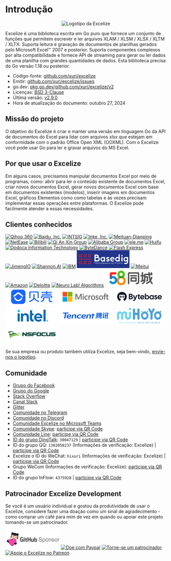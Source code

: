 # Introdução

<p align="center"><img width="650" src="../images/excelize.svg" alt="Logotipo da Excelize"></p>

Excelize é uma biblioteca escrita em Go puro que fornece um conjunto de funções que permitem escrever e ler arquivos XLAM / XLSM / XLSX / XLTM / XLTX. Suporta leitura e gravação de documentos de planilhas gerados pelo Microsoft Excel&trade; 2007 e posterior. Suporta componentes complexos por alta compatibilidade e fornece API de streaming para gerar ou ler dados de uma planilha com grandes quantidades de dados. Esta biblioteca precisa do Go versão 1.18 ou posterior.

- Código-fonte: [github.com/xuri/excelize](https://github.com/xuri/excelize)
- Emitir: [github.com/xuri/excelize/issues](https://github.com/xuri/excelize/issues)
- go.dev: [pkg.go.dev/github.com/xuri/excelize/v2](https://pkg.go.dev/github.com/xuri/excelize/v2)
- Licenças: [BSD 3-Clause](https://opensource.org/licenses/BSD-3-Clause)
- Última versão: [v2.9.0](https://github.com/xuri/excelize/releases/latest)
- Hora de atualização do documento: outubro 27, 2024

## Missão do projeto

O objetivo do Excelize é criar e manter uma versão em linguagem Go da API de documentos do Excel para lidar com arquivos xlsx que estejam em conformidade com o padrão Office Open XML (OOXML). Com o Excelize você pode usar Go para ler e gravar arquivos do MS Excel.

## Por que usar o Excelize

Em alguns casos, precisamos manipular documentos Excel por meio de programas, como: abrir para ler o conteúdo existente de documentos Excel, criar novos documentos Excel, gerar novos documentos Excel com base em documentos existentes (modelos), inserir imagens em documentos Excel, gráficos Elementos como como tabelas e às vezes precisam implementar essas operações entre plataformas. O Excelize pode facilmente atender a essas necessidades.

## Clientes conhecidos

<a href="https://www.360.cn" title="Qihoo 360" target="_blank"><img width="165" src="../images/vendor/360@2x.png" alt="Qihoo 360"></a> <a href="https://www.baidu.com" title="Baidu, Inc." target="_blank"><img width="165" src="../images/vendor/baidu@2x.png" alt="Baidu, Inc."></a> [![INTSIG](../images/vendor/intsig.com_en.png)](https://en.intsig.com) <a href="https://www.inke.cn" title="Inke, Inc." target="_blank"><img width="165" src="../images/vendor/inke@2x.png" alt="Inke, Inc."></a> <a href="https://www.meituan.com" title="Meituan-Dianping" target="_blank"><img width="165" src="../images/vendor/meituan@2x.png" alt="Meituan-Dianping"></a> <a href="https://www.163.com" title="NetEase" target="_blank"><img width="165" src="../images/vendor/netease@2x.png" alt="NetEase"></a> <a href="https://www.bilibili.com" title="Bilibili" target="_blank"><img width="165" src="../images/vendor/bilibili@2x.png" alt="Bilibili"></a> <a href="https://www.qianxin.com" title="Qi An Xin Group" target="_blank"><img width="165" src="../images/vendor/qianxin.com_en@2x.png" alt="Qi An Xin Group"></a> <a href="https://www.alibabagroup.com" title="Alibaba Group" target="_blank"><img width="165" src="../images/vendor/alibabagroup@2x.png" alt="Alibaba Group"></a> <a href="https://www.ele.me" title="ele.me" target="_blank"><img width="165" src="../images/vendor/ele.me@2x.png" alt="ele.me"></a> <a href="https://www.huifu.com" title="Huifu" target="_blank"><img width="165" src="../images/vendor/huifu.com@2x.png" alt="Huifu"></a> <a href="http://www.dodoca.com" title="Dodoca Information Technology" target="_blank"><img width="165" src="../images/vendor/dodoca.com@2x.png" alt="Dodoca Information Technology"></a> <a href="https://bytedance.com" title="ByteDance" target="_blank"><img width="165" src="../images/vendor/bytedance@2x.png" alt="ByteDance"></a> <a href="https://www.flashexpress.com" title="Flash Express" target="_blank"><img width="165" src="../images/vendor/flashexpress.com@2x.png" alt="Flash Express"></a> <a href="https://jimengio.com" title="JimengIO" target="_blank"><img width="165" src="../images/vendor/jimengio.com@2x.png" alt="JimengIO"></a> <a href="https://www.shannonai.com" title="Shannon.AI" target="_blank"><img width="165" src="../images/vendor/shannonai.com@2x.png" alt="Shannon.AI"></a> <a href="https://ibm.com" title="IBM" target="_blank"><img width="165" src="../images/vendor/ibm@2x.png" alt="IBM"></a> <a href="https://www.basedig.com" title="Basedig" target="_blank"><img width="165" src="../images/vendor/basedig.com@2x.png" alt="Basedig"></a> <a href="https://www.meitu.com" title="Meitui" target="_blank"><img width="165" src="../images/vendor/meitu.com@2x.png" alt="Meitui"></a> <a href="https://www.amazon.com" title="Amazon" target="_blank"><img width="165" src="../images/vendor/amazon@2x.png" alt="Amazon"></a> <a href="https://www.deloitte.com" title="Deloitte" target="_blank"><img width="165" src="../images/vendor/deloitte@2x.png" alt="Deloitte"></a> <a href="https://nl-a.ru" title="Neuro Lab! Algorithms" target="_blank"><img width="165" src="../images/vendor/nl-a.ru@2x.png" alt="Neuro Lab! Algorithms"></a> <a href="https://58.com" title="58.com" target="_blank"><img width="165" src="../images/vendor/58.com@2x.png" alt="58.com"></a> <a href="https://ke.com" title="ke.com" target="_blank"><img width="165" src="../images/vendor/ke.com@2x.png" alt="ke.com"></a> <a href="https://www.microsoft.com" title="Microsoft" target="_blank"><img width="165" src="../images/vendor/microsoft@2x.png" alt="Microsoft"></a> <a href="https://www.bytebase.com" title="ByteBase" target="_blank"><img width="165" src="../images/vendor/bytebase.com@2x.png" alt="ByteBase"></a> <a href="https://www.intel.com" title="Intel" target="_blank"><img width="165" src="../images/vendor/intel@2x.png" alt="Intel"></a> <a href="https://www.tencent.com" title="Tencent" target="_blank"><img width="165" src="../images/vendor/tencent@2x.png" alt="Tencent"></a> <a href="https://www.mihoyo.com" title="miHoYo" target="_blank"><img width="165" src="../images/vendor/mihoyo@2x.png" alt="miHoYo"></a> <a href="http://www.nsfocus.com.cn" title="NSFOCUS Technologies Group Co Ltd" target="_blank"><img width="165" src="../images/vendor/nsfocus@2x.png" alt="NSFOCUS Technologies Group Co Ltd"></a>

Se sua empresa ou produto também utiliza Excelize, seja bem-vindo, <a href="mailto: xuri.me@gmail.com?Subject=Please add our company in Excelize Introduction page&amp;Body=Ol%C3%A1%2C%20aqui%20%C3%A9%20%3Cseu%20nome%3E%20da%20%3Cnome%20da%20sua%20empresa%3E.%0AEstamos%20usando%20o%20Excelize%20e%20teremos%20orgulho%20de%20adicionar%20o%20nome%20da%20nossa%20empresa%20%C3%A0%20p%C3%A1gina%20de%20introdu%C3%A7%C3%A3o%20do%20Excelize.%0APor%20favor%2C%20veja%20o%20anexo%20do%20nosso%20logotipo.%20%3CCertifique-se%20de%20incluir%20o%20logotipo%20no%20anexo%3E%0A" title="enviar logotipo por e-mail">envie-nos o logotipo</a>.

## Comunidade

- [Grupo do Facebook](https://www.facebook.com/groups/excelize)
- [Grupo do Google](https://groups.google.com/g/excelize)
- [Stack Overflow](https://stackoverflow.com/questions/tagged/excelize)
- [Canal Slack](https://join.slack.com/t/xuri/shared_invite/zt-eriqdkeo-wV04zcCdBiiZveFgY86Wzw)
- [Gitter](https://gitter.im/excelize/community)
- [Comunidade no Telegram](https://t.me/excelize)
- [Comunidade no Discord](https://discord.gg/MWV8MBQGtv)
- [Comunidade Excelize no Microsoft Teams](https://teams.live.com/l/invite/FBA8aHkflqEj5SNzQM)
- [Comunidade Skype](https://join.skype.com/YW3OFS5QjYcV?source=qr-ios): <a href="../images/skype_group@2x.png" alt="Comunidade Excelize Skype" target="_blank" target="_blank">participe via QR Code</a>
- [Comunidade Line](http://line.me/ti/g/NFIjhfbP_g): <a href="../images/line_group@2x.png" alt="Comunidade Excelize Line" target="_blank" target="_blank">participe via QR Code</a>
- [ID do grupo DingTalk](https://qr.dingtalk.com/action/joingroup?code=v1,k1,6tmzbBbJuQkGezVdHJjsHz29CZI9F49xeW+cvOaECtk=&_dt_no_comment=1&origin=11): `30047129` | <a href="../images/dingtalk_group@2x.png" alt="Grupo Excelize DingTalk" target="_blank" target="_blank">participe via QR Code</a>
- ID do grupo QQ: `1302058237` (Informações de verificação: Excelize) | <a href="../images/qq_group@2x.png" alt="Excelize QQ Group ID" target="_blank" target="_blank">participe via QR Code</a>
- Excelize o ID do WeChat: `hixuri` (Informações de verificação: Excelize) | <a href="../images/wechat_group@2x.png" alt="Comunidade Excelize WeChat" target="_blank" target="_blank">participe via QR Code</a>
- Grupo WeCom (Informações de verificação: Excelize): <a href="../images/wecom_group@2x.png" title="Grupo Excelize WeCom" target="_blank">participe via QR Code</a>
- ID do grupo InFlow: `4375928` | <a href="../images/inflow_group@2x.png" alt="Grupo Excelize Inflow" target="_blank" target="_blank">participe via QR Code</a>

## Patrocinador Excelize Development

Se você é um usuário individual e gostou da produtividade de usar o Excelize, considere fazer uma doação como um sinal de agradecimento - como comprar um café para mim de vez em quando ou apoiar este projeto tornando-se um patrocinador.

<a href="https://github.com/sponsors/xuri" title="GitHub Sponsor" target="_blank"><img width="170" src="../images/github_sponsor@2x.png" alt="GitHub Sponsor"></a> <a href="https://www.paypal.com/paypalme/xuri" title="Doe com Paypal" target="_blank"><img width="170" src="../images/donate@2x.png" alt="Doe com Paypal"></a> <a href="https://opencollective.com/excelize" title="Torne-se um patrocinador" target="_blank"><img height="61" src="../images/opencollective.com@2x.png" alt="Torne-se um patrocinador"></a> <a href="https://www.patreon.com/xuri" title="Apoie o Excelize no Patreon" target="_blank"><img height="61" src="../images/patreon.com@2x.png" alt="Apoie o Excelize no Patreon"></a>
